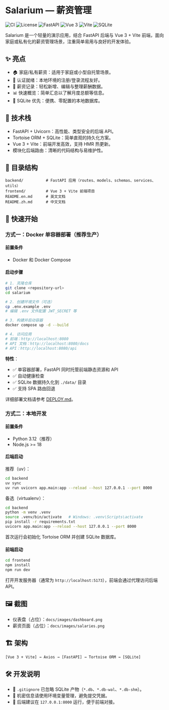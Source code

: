 # Salarium — 薪资管理

![CI](https://img.shields.io/badge/CI-GitHub_Actions-blue?logo=githubactions) ![License](https://img.shields.io/badge/License-Private-lightgrey) ![FastAPI](https://img.shields.io/badge/FastAPI-009688?logo=fastapi) ![Vue 3](https://img.shields.io/badge/Vue_3-4FC08D?logo=vuedotjs) ![Vite](https://img.shields.io/badge/Vite-646CFF?logo=vite) ![SQLite](https://img.shields.io/badge/SQLite-003B57?logo=sqlite)

Salarium 是一个轻量的演示应用，结合 FastAPI 后端与 Vue 3 + Vite 前端，面向家庭或私有化的薪资管理场景，注重简单易用与良好的开发体验。

## ✨ 亮点
- 🏠 家庭/私有薪资：适用于家庭或小型自托管场景。
- 🔐 认证就绪：本地环境的注册/登录流程友好。
- 💸 薪资记录：轻松新增、编辑与整理薪酬数据。
- 📊 快速概览：简单汇总以了解月度总额等信息。
- 🧱 SQLite 优先：便携、零配置的本地数据库。

## 🧩 技术栈
- FastAPI + Uvicorn：高性能、类型安全的后端 API。
- Tortoise ORM + SQLite：简单直观的持久化方案。
- Vue 3 + Vite：前端开发高效，支持 HMR 热更新。
- 模块化后端路由：清晰的代码结构与易维护性。

## 📁 目录结构
```
backend/          # FastAPI 应用（routes、models、schemas、services、utils）
frontend/         # Vue 3 + Vite 前端项目
README.en.md      # 英文文档
README.zh.md      # 中文文档
```

## 🚀 快速开始

### 方式一：Docker 单容器部署（推荐生产）

#### 前置条件
- Docker 和 Docker Compose

#### 启动步骤
```bash
# 1. 克隆仓库
git clone <repository-url>
cd salarium

# 2. 创建环境文件（可选）
cp .env.example .env
# 编辑 .env 文件配置 JWT_SECRET 等

# 3. 构建并启动容器
docker compose up -d --build

# 4. 访问应用
# 前端：http://localhost:8080
# API 文档：http://localhost:8080/docs
# API：http://localhost:8080/api
```

**特性**：
- ✅ 单容器部署，FastAPI 同时托管前端静态资源和 API
- ✅ 自动健康检查
- ✅ SQLite 数据持久化到 `./data/` 目录
- ✅ 支持 SPA 路由回退

详细部署文档请参考 [DEPLOY.md](DEPLOY.md)。

### 方式二：本地开发

#### 前置条件
- Python 3.12（推荐）
- Node.js >= 18

#### 后端启动
推荐（uv）：
```bash
cd backend
uv sync
uv run uvicorn app.main:app --reload --host 127.0.0.1 --port 8000
```

备选（virtualenv）：
```bash
cd backend
python -m venv .venv
source .venv/bin/activate   # Windows: .venv\Scripts\activate
pip install -r requirements.txt
uvicorn app.main:app --reload --host 127.0.0.1 --port 8000
```

首次运行会初始化 Tortoise ORM 并创建 SQLite 数据库。

#### 前端启动
```bash
cd frontend
npm install
npm run dev
```

打开开发服务器（通常为 `http://localhost:5173`），前端会通过代理访问后端 API。

## 🖼 截图
- 仪表盘（占位）：`docs/images/dashboard.png`
- 薪资页面（占位）：`docs/images/salaries.png`

## 🏗 架构
```
[Vue 3 + Vite] → Axios → [FastAPI] → Tortoise ORM → [SQLite]
```

## 🛠 开发说明
- 🧹 `.gitignore` 已忽略 SQLite 产物（`*.db`、`*.db-wal`、`*.db-shm`）。
- 🔐 机密信息请使用环境变量管理，避免提交凭据。
- 🔄 后端建议在 `127.0.0.1:8000` 运行，便于前端对接。